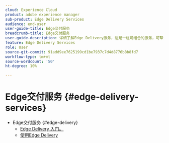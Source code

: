 ```yaml
---
cloud: Experience Cloud
product: adobe experience manager
sub-product: Edge Delivery Services
audience: end-user
user-guide-title: Edge交付服务
breadcrumb-title: Edge交付服务
user-guide-description: 详细了解Edge Delivery服务，这是一组可组合的服务，可帮助实现快速开发环境，以便作者可以快速更新和发布以及快速启动新站点。
feature: Edge Delivery Services
role: User
source-git-commit: 91add9ee7625199cd1be7937c7d4d8776b8b8fd7
workflow-type: tm+mt
source-wordcount: '50'
ht-degree: 10%

---
```



# Edge交付服务 {#edge-delivery-services}

+ Edge交付服务 {#edge-delivery}
   + [Edge Delivery 入门。](/help/edge/overview.md)
   + [使用Edge Delivery](/help/edge/using.md)


